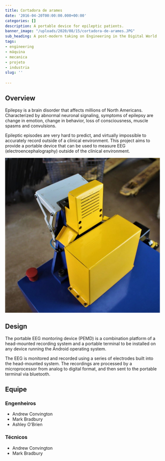 ```yaml
---
title: Cortadora de arames
date: '2016-04-20T00:00:00.000+00:00'
categories: []
description: A portable device for epileptic patients.
banner_image: "/uploads/2020/08/15/cortadora-de-arames.JPG"
sub_heading: A post-modern taking on Engineering in the Digital World
tags:
- engineering
- máquina
- mecanica
- projeto
- industria
slug: ''

---
```

## Overview

Epilepsy is a brain disorder that affects millions of North Americans. Characterized by abnormal neuronal signaling, symptoms of epilepsy are change in emotion, change in behavior, loss of consciousness, muscle spasms and convulsions.

Epileptic episodes are very hard to predict, and virtually impossible to accurately record outside of a clinical environment. This project aims to provide a portable device that can be used to measure EEG (electroencephalography) outside of the clinical environment.

![](/uploads/2020/08/13/cortadora-de-arames.JPG)

## Design

The portable EEG montoring device (PEMD) is a combination platform of a head-mounted recording system and a portable terminal to be installed on any device running the Android operating system.

The EEG is monitored and recorded using a series of electrodes built into the head-mounted system. The recordings are processed by a microprocessor from analog to digital format, and then sent to the portable terminal via bluetooth.

## Equipe

### Engenheiros

* Andrew Convington
* Mark Bradbury
* Ashley O'Brien

### Técnicos

* Andrew Convington
* Mark Bradbury